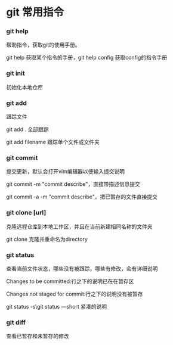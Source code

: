 # git 常用指令

### git help

帮助指令，获取git的使用手册。

git help <command>获取某个指令的手册，git help config 获取config的指令手册

### git init

初始化本地仓库

### git add

跟踪文件

git add . 全部跟踪

git add filename 跟踪单个文件或文件夹

### git commit

提交更新，默认会打开vim编辑器以便输入提交说明

git commit -m "commit describe"，直接带描述信息提交

git commit -a -m "commit describe"，把已暂存的文件直接提交

### git clone [url]

克隆远程仓库到本地工作区，并且在当前新建相同名称的文件夹

git clone <url>  <directory> 克隆并重命名为directory

### git status

查看当前文件状态，哪些没有被跟踪，哪些有修改，会有详细说明

Changes to be committed:行之下的说明已在在暂存区

Changes not staged for commit:行之下的说明没有被暂存

git status -s\git status —short 紧凑的说明

### git diff

查看已暂存和未暂存的修改







